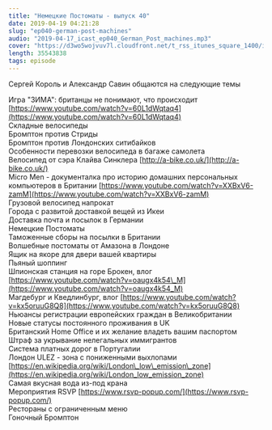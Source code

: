 ```yaml
---
title: "Немецкие Постоматы - выпуск 40"
date: 2019-04-19 04:21:28
slug: "ep040-german-post-machines"
audio: "2019-04-17_icast_ep040_German_Post_machines.mp3"
cover: "https://d3wo5wojvuv7l.cloudfront.net/t_rss_itunes_square_1400/images.spreaker.com/original/d20daaa729fc8cae11f6717f5c961b50.jpg"
length: 35543838
tags: episode
---
```

Сергей Король и Александр Савин общаются на следующие темы  
  
Игра "ЗИМА": британцы не понимают, что происходит [https://www.youtube.com/watch?v=60L1dWqtaq4](https://www.youtube.com/watch?v=60L1dWqtaq4)  
Складные велосипеды  
Бромптон против Стриды  
Бромптон против Лондонских ситибайков  
Особенности перевозки велосипеда в багаже самолета  
Велосипед от сэра Клайва Синклера [http://a-bike.co.uk/](http://a-bike.co.uk/)  
Micro Men - документалка про историю домашних персональных компьютеров в Британии [https://www.youtube.com/watch?v=XXBxV6-zamM](https://www.youtube.com/watch?v=XXBxV6-zamM)  
Грузовой велосипед напрокат  
Города с развитой доставкой вещей из Икеи  
Доставка почта и посылок в Германии  
Немецкие Постоматы  
Таможенные сборы на посылки в Британии  
Волшебные постоматы от Амазона в Лондоне  
Ящик на якоре для двери вашей квартиры  
Пьяный шоппинг  
Шпионская станция на горе Брокен, влог [https://www.youtube.com/watch?v=oaugx4k54\_M](https://www.youtube.com/watch?v=oaugx4k54_M)  
Магдебург и Кведлинбург, влог [https://www.youtube.com/watch?v=kx5oruuG8Q8](https://www.youtube.com/watch?v=kx5oruuG8Q8)  
Ньюансы регистрации европейских граждан в Великобритании  
Новые статусы постоянного проживания в UK  
Британский Home Office и их желание владеть вашим паспортом  
Штраф за укрывание нелегальных иммигрантов  
Система платных дорог в Португалии  
Лондон ULEZ - зона с пониженными выхлопами [https://en.wikipedia.org/wiki/London\_low\_emission\_zone](https://en.wikipedia.org/wiki/London_low_emission_zone)  
Самая вкусная вода из-под крана  
Мероприятия RSVP [https://www.rsvp-popup.com/](https://www.rsvp-popup.com/)  
Рестораны с ограниченным меню  
Гоночный Бромптон
